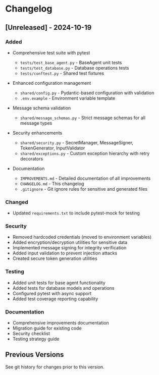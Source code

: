 # Changelog

## [Unreleased] - 2024-10-19

### Added
- Comprehensive test suite with pytest
  - `tests/test_base_agent.py` - BaseAgent unit tests
  - `tests/test_database.py` - Database operations tests
  - `tests/conftest.py` - Shared test fixtures
  
- Enhanced configuration management
  - `shared/config.py` - Pydantic-based configuration with validation
  - `.env.example` - Environment variable template
  
- Message schema validation
  - `shared/message_schemas.py` - Strict message schemas for all message types
  
- Security enhancements
  - `shared/security.py` - SecretManager, MessageSigner, TokenGenerator, InputValidator
  - `shared/exceptions.py` - Custom exception hierarchy with retry decorators
  
- Documentation
  - `IMPROVEMENTS.md` - Detailed documentation of all improvements
  - `CHANGELOG.md` - This changelog
  - `.gitignore` - Git ignore rules for sensitive and generated files

### Changed
- Updated `requirements.txt` to include pytest-mock for testing

### Security
- Removed hardcoded credentials (moved to environment variables)
- Added encryption/decryption utilities for sensitive data
- Implemented message signing for integrity verification
- Added input validation to prevent injection attacks
- Created secure token generation utilities

### Testing
- Added unit tests for base agent functionality
- Added tests for database models and operations
- Configured pytest with async support
- Added test coverage reporting capability

### Documentation
- Comprehensive improvements documentation
- Migration guide for existing code
- Security checklist
- Testing strategy guide

## Previous Versions
See git history for changes prior to this version.
